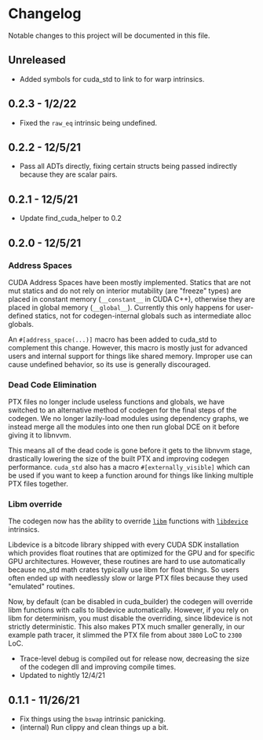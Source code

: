 # Changelog

Notable changes to this project will be documented in this file.

## Unreleased

- Added symbols for cuda_std to link to for warp intrinsics.

## 0.2.3 - 1/2/22

- Fixed the `raw_eq` intrinsic being undefined.

## 0.2.2 - 12/5/21 

- Pass all ADTs directly, fixing certain structs being passed indirectly because they are scalar pairs.

## 0.2.1 - 12/5/21

- Update find_cuda_helper to 0.2

## 0.2.0 - 12/5/21

### Address Spaces 

CUDA Address Spaces have been mostly implemented. Statics that are not mut statics and do not rely on
interior mutability (are "freeze" types) are placed in constant memory (`__constant__` in CUDA C++), otherwise
they are placed in global memory (`__global__`). Currently this only happens for user-defined statics, not for
codegen-internal globals such as intermediate alloc globals.

An `#[address_space(...)]` macro has been added to cuda_std to complement this change. However, this macro
is mostly just for advanced users and internal support for things like shared memory. Improper use can 
cause undefined behavior, so its use is generally discouraged.

### Dead Code Elimination 

PTX files no longer include useless functions and globals, we have switched to an alternative
method of codegen for the final steps of the codegen. We no longer lazily-load modules using dependency graphs, 
we instead merge all the modules into one then run global DCE on it before giving it to libnvvm.

This means all of the dead code is gone before it gets to the libnvvm stage, drastically lowering the size of 
the built PTX and improving codegen performance. `cuda_std` also has a macro `#[externally_visible]` which can
be used if you want to keep a function around for things like linking multiple PTX files together.

### Libm override

The codegen now has the ability to override [`libm`](https://docs.rs/libm/latest/libm/) functions with 
[`libdevice`](https://docs.nvidia.com/cuda/libdevice-users-guide/introduction.html#introduction) intrinsics.

Libdevice is a bitcode library shipped with every CUDA SDK installation which provides float routines that
are optimized for the GPU and for specific GPU architectures. However, these routines are hard to use automatically because
no_std math crates typically use libm for float things. So users often ended up with needlessly slow or large PTX files
because they used "emulated" routines.

Now, by default (can be disabled in cuda_builder) the codegen will override libm functions with calls to libdevice automatically.
However, if you rely on libm for determinism, you must disable the overriding, since libdevice is not strictly deterministic.
This also makes PTX much smaller generally, in our example path tracer, it slimmed the PTX file from about `3800` LoC to `2300` LoC.

- Trace-level debug is compiled out for release now, decreasing the size of the codegen dll and improving compile times.
- Updated to nightly 12/4/21

## 0.1.1 - 11/26/21

- Fix things using the `bswap` intrinsic panicking.
- (internal) Run clippy and clean things up a bit.
